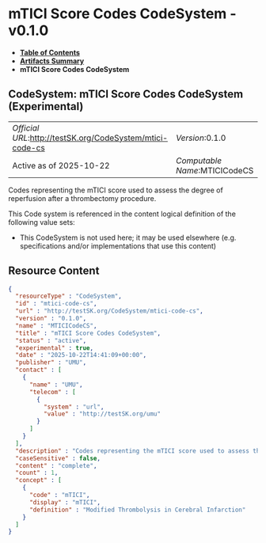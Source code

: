 # mTICI Score Codes CodeSystem - v0.1.0

* [**Table of Contents**](toc.md)
* [**Artifacts Summary**](artifacts.md)
* **mTICI Score Codes CodeSystem**

## CodeSystem: mTICI Score Codes CodeSystem (Experimental) 

| | |
| :--- | :--- |
| *Official URL*:http://testSK.org/CodeSystem/mtici-code-cs | *Version*:0.1.0 |
| Active as of 2025-10-22 | *Computable Name*:MTICICodeCS |

 
Codes representing the mTICI score used to assess the degree of reperfusion after a thrombectomy procedure. 

 This Code system is referenced in the content logical definition of the following value sets: 

* This CodeSystem is not used here; it may be used elsewhere (e.g. specifications and/or implementations that use this content)



## Resource Content

```json
{
  "resourceType" : "CodeSystem",
  "id" : "mtici-code-cs",
  "url" : "http://testSK.org/CodeSystem/mtici-code-cs",
  "version" : "0.1.0",
  "name" : "MTICICodeCS",
  "title" : "mTICI Score Codes CodeSystem",
  "status" : "active",
  "experimental" : true,
  "date" : "2025-10-22T14:41:09+00:00",
  "publisher" : "UMU",
  "contact" : [
    {
      "name" : "UMU",
      "telecom" : [
        {
          "system" : "url",
          "value" : "http://testSK.org/umu"
        }
      ]
    }
  ],
  "description" : "Codes representing the mTICI score used to assess the degree of reperfusion after a thrombectomy procedure.",
  "caseSensitive" : false,
  "content" : "complete",
  "count" : 1,
  "concept" : [
    {
      "code" : "mTICI",
      "display" : "mTICI",
      "definition" : "Modified Thrombolysis in Cerebral Infarction"
    }
  ]
}

```

